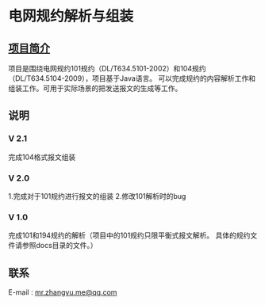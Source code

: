 # 电网规约解析与组装

## [项目简介](https://blog.csdn.net/ZhangYu971014/article/details/79841555)
项目是围绕电网规约101规约（DL/T634.5101-2002）和104规约（DL/T634.5104-2009），项目基于Java语言。
可以完成规约的内容解析工作和组装工作。可用于实际场景的把发送报文的生成等工作。
## 说明
### V 2.1 
完成104格式报文组装
### V 2.0
1.完成对于101规约进行报文的组装
2.修改101解析时的bug
### V 1.0
完成101和194规约的解析（项目中的101规约只限平衡式报文解析。
具体的规约文件请参照docs目录的文件。）
## 联系
E-mail : mr.zhangyu.me@qq.com
